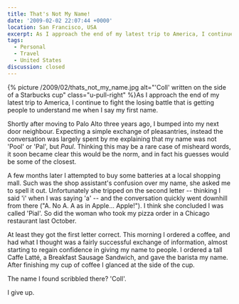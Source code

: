 ```yaml
---
title: That's Not My Name!
date: '2009-02-02 22:07:44 +0000'
location: San Francisco, USA
excerpt: As I approach the end of my latest trip to America, I continue to fight the losing battle that is getting people to understand me when I say my first name.
tags:
  - Personal
  - Travel
  - United States
discussion: closed
---
```

{% picture /2009/02/thats_not_my_name.jpg alt="'Coll' written on the side of a Starbucks cup" class="u-pull-right" %}As I approach the end of my latest trip to America, I continue to fight the losing battle that is getting people to understand me when I say my first name.

Shortly after moving to Palo Alto three years ago, I bumped into my next door neighbour. Expecting a simple exchange of pleasantries, instead the conversation was largely spent by me explaining that my name was not 'Pool' or 'Pal', but _Paul_. Thinking this may be a rare case of misheard words, it soon became clear this would be the norm, and in fact his guesses would be some of the closest.

A few months later I attempted to buy some batteries at a local shopping mall. Such was the shop assistant's confusion over my name, she asked me to spell it out. Unfortunately she tripped on the second letter -- thinking I said 'i' when I was saying 'a' -- and the conversation quickly went downhill from there ("A. No A. A as in Apple... Apple!"). I think she concluded I was called 'Pial'. So did the woman who took my pizza order in a Chicago restaurant last October.

At least they got the first letter correct. This morning I ordered a coffee, and had what I thought was a fairly successful exchange of information, almost starting to regain confidence in giving my name to people. I ordered a tall Caffe Latté, a Breakfast Sausage Sandwich, and gave the barista my name. After finishing my cup of coffee I glanced at the side of the cup. 

The name I found scribbled there? 'Coll'.

I give up.
